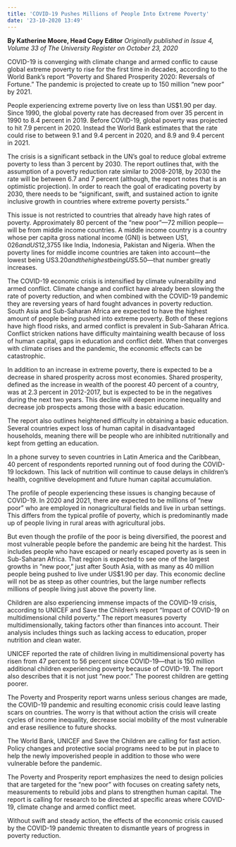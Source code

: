 ```yaml
---
title: 'COVID-19 Pushes Millions of People Into Extreme Poverty'
date: '23-10-2020 13:49'
---
```


**By Katherine Moore, Head Copy Editor** _Originally published in Issue 4, Volume 33 of The University Register on October 23, 2020_

COVID-19 is converging with climate change and armed conflic to cause global extreme poverty to rise for the first time in decades, according to the World Bank’s report “Poverty and Shared Prosperity 2020: Reversals of Fortune.” The pandemic is projected to create up to 150 million “new poor” by 2021. 

People experiencing extreme poverty live on less than US$1.90 per day. Since 1990, the global poverty rate has decreased from over 35 percent in 1990 to 8.4 percent in 2019. Before COVID-19, global poverty was projected to hit 7.9 percent in 2020. Instead the World Bank estimates that the rate could rise to between 9.1 and 9.4 percent in 2020, and 8.9 and 9.4 percent in 2021.

The crisis is a significant setback in the UN’s goal to reduce global extreme poverty to less than 3 percent by 2030. The report outlines that, with the assumption of a poverty reduction rate similar to 2008-2018, by 2030 the rate will be between 6.7 and 7 percent (although, the report notes that is an optimistic projection). In order to reach the goal of eradicating poverty by 2030, there needs to be “significant, swift, and sustained action to ignite inclusive growth in countries where extreme poverty persists.”

This issue is not restricted to countries that already have high rates of poverty. Approximately 80 percent of the “new poor”—72 million people—will be from middle income countries. A middle income country is a country whose per capita gross national income (GNI) is between US$1,026 and US$12,3755 like India, Indonesia, Pakistan and Nigeria. When the poverty lines for middle income countries are taken into account—the lowest being US$3.20 and the highest being US$5.50—that number greatly increases.

The COVID-19 economic crisis is intensified by climate vulnerability and armed conflict. Climate change and conflict have already been slowing the rate of poverty reduction, and when combined with the COVID-19 pandemic they are reversing years of hard fought advances in poverty reduction. South Asia and Sub-Saharan Africa are expected to have the highest amount of people being pushed into extreme poverty. Both of these regions have high flood risks, and armed conflict is prevalent in Sub-Saharan Africa. Conflict stricken nations have difficulty maintaining wealth because of loss of human capital, gaps in education and conflict debt. When that converges with climate crises and the pandemic, the economic effects can be catastrophic.

In addition to an increase in extreme poverty, there is expected to be a decrease in shared prosperity across most economies. Shared prosperity, defined as the increase in wealth of the poorest 40 percent of a country, was at 2.3 percent in 2012-2017, but is expected to be in the negatives during the next two years. This decline will deepen income inequality and decrease job prospects among those with a basic education.

The report also outlines heightened difficulty in obtaining a basic education. Several countries expect loss of human capital in disadvantaged households, meaning there will be people who are inhibited nutritionally and kept from getting an education.

In a phone survey to seven countries in Latin America and the Caribbean, 40 percent of respondents reported running out of food during the COVID-19 lockdown. This lack of nutrition will continue to cause delays in children’s health, cognitive development and future human capital accumulation.

The profile of people experiencing these issues is changing because of COVID-19. In 2020 and 2021, there are expected to be millions of “new poor” who are employed in nonagricultural fields and live in urban settings. This differs from the typical profile of poverty, which is predominantly made up of people living in rural areas with agricultural jobs.

But even though the profile of the poor is being diversified, the poorest and most vulnerable people before the pandemic are being hit the hardest. This includes people who have escaped or nearly escaped poverty as is seen in Sub-Saharan Africa. That region is expected to see one of the largest growths in “new poor,” just after South Asia, with as many as 40 million people being pushed to live under US$1.90 per day. This economic decline will not be as steep as other countries, but the large number reflects millions of people living just above the poverty line.

Children are also experiencing immense impacts of the COVID-19 crisis, according to UNICEF and Save the Children’s report “Impact of COVID-19 on multidimensional child poverty.” The report measures poverty multidimensionally, taking factors other than finances into account. Their analysis includes things such as lacking access to education, proper nutrition and clean water.

UNICEF reported the rate of children living in multidimensional poverty has risen from 47 percent to 56 percent since COVID-19—that is 150 million additional children experiencing poverty because of COVID-19. The report also describes that it is not just “new poor.” The poorest children are getting poorer.

The Poverty and Prosperity report warns unless serious changes are made, the COVID-19 pandemic and resulting economic crisis could leave lasting scars on countries. The worry is that without action the crisis will create cycles of income inequality, decrease social mobility of the most vulnerable and erase resilience to future shocks.

The World Bank, UNICEF and Save the Children are calling for fast action. Policy changes and protective social programs need to be put in place to help the newly impoverished people in addition to those who were vulnerable before the pandemic.

The Poverty and Prosperity report emphasizes the need to design policies that are targeted for the “new poor” with focuses on creating safety nets, measurements to rebuild jobs and plans to strengthen human capital. The report is calling for research to be directed at specific areas where COVID-19, climate change and armed conflict meet.

Without swift and steady action, the effects of the economic crisis caused by the COVID-19 pandemic threaten to dismantle years of progress in poverty reduction.
